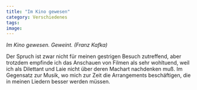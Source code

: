 ```yaml
---
title: "Im Kino gewesen"
category: Verschiedenes
tags: 
image: 
---
```


*Im Kino gewesen. Geweint. (Franz Kafka)*  

Der Spruch ist zwar nicht für meinen gestrigen Besuch zutreffend, aber trotzdem empfinde ich das Anschauen von Filmen als sehr wohltuend, weil ich als Dilettant und Laie nicht über deren Machart nachdenken muß. Im Gegensatz zur Musik, wo mich zur Zeit die Arrangements beschäftigen, die in meinen Liedern besser werden müssen.

